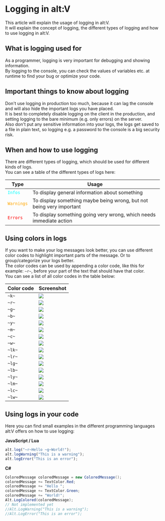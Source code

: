 # Logging in alt:V

This article will explain the usage of logging in alt:V.<br>
It will explain the concept of logging, the different types of logging and how to use logging in alt:V.

## What is logging used for

As a programmer, logging is very important for debugging and showing information.<br>
By logging to the console, you can check the values of variables etc. at runtime to find your bug or optimize your code.

## Important things to know about logging

Don't use logging in production too much, because it can lag the console and will also hide the important logs you have placed.<br>
It is best to completely disable logging on the client in the production, and setting logging to the bare minimum (e.g. only errors) on the server.<br>
Also don't put any sensitive information into your logs, the logs get saved to a file in plain text, so logging e.g. a password to the console is a big security risk.

## When and how to use logging

There are different types of logging, which should be used for different kinds of logs.<br>
You can see a table of the different types of logs here:

| Type                                           | Usage                                                                |
| ---------------------------------------------- | -------------------------------------------------------------------- |
| <span style="color: cyan;">`Infos`</span>      | To display general information about something                       |
| <span style="color: orange;">`Warnings`</span> | To display something maybe being wrong, but not being very important |
| <span style="color: red;">`Errors`</span>      | To display something going very wrong, which needs immediate action  |

## Using colors in logs

If you want to make your log messages look better, you can use different color codes to highlight important parts of the message. Or to group/categorize your logs better.<br>
The color codes can be used by appending a color code, like this for example: `~r~`, before your part of the text that should have that color.<br>
You can see a list of all color codes in the table below:

| Color code  | Screenshot                                  |
| ----------- | ------------------------------------------- |
| `~k~`       | <img src="https://i.imgur.com/yY2SFRY.png"> |
| `~r~`       | <img src="https://i.imgur.com/baznoxc.png"> |
| `~g~`       | <img src="https://i.imgur.com/l5rR0IK.png"> |
| `~b~`       | <img src="https://i.imgur.com/UxrGn1x.png"> |
| `~y~`       | <img src="https://i.imgur.com/opeovLN.png"> |
| `~m~`       | <img src="https://i.imgur.com/NM1Pjp2.png"> |
| `~c~`       | <img src="https://i.imgur.com/HISQbpP.png"> |
| `~w~`       | <img src="https://i.imgur.com/GCiTxlG.png"> |
| `~lk~`      | <img src="https://i.imgur.com/HGHzOeZ.png"> |
| `~lr~`      | <img src="https://i.imgur.com/UNvRM7X.png"> |
| `~lg~`      | <img src="https://i.imgur.com/VJ0Cv5j.png"> |
| `~lb~`      | <img src="https://i.imgur.com/78TlRwR.png"> |
| `~ly~`      | <img src="https://i.imgur.com/h45ys47.png"> |
| `~lm~`      | <img src="https://i.imgur.com/ulzEp7v.png"> |
| `~lc~`      | <img src="https://i.imgur.com/5v1Vcjd.png"> |
| `~lw~`      | <img src="https://i.imgur.com/UsjQXdk.png"> |

## Using logs in your code

Here you can find small examples in the different programming languages alt:V offers on how to use logging:

**JavaScript / Lua**
```js
alt.log("~r~Hello ~g~World!");
alt.logWarning("This is a warning");
alt.logError("This is an error");
```

**C#**
```csharp
ColoredMessage coloredMessage = new ColoredMessage();
coloredMessage += TextColor.Red;
coloredMessage += "Hello ";
coloredMessage += TextColor.Green;
coloredMessage += "World!";
Alt.LogColored(coloredMessage);
// Not implemented yet
//Alt.LogWarning("This is a warning");
//Alt.LogError("This is an error");
```
